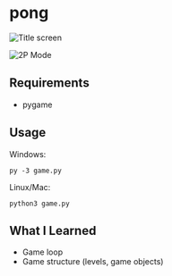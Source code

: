 # pong

![Title screen](https://raw.githubusercontent.com/gestalt8003/pong/master/captures/title.png)

![2P Mode](https://raw.githubusercontent.com/gestalt8003/pong/master/captures/2p.png)

## Requirements
- pygame

## Usage
Windows: 
```
py -3 game.py
```
Linux/Mac: 
```
python3 game.py
```
## What I Learned
- Game loop 
- Game structure (levels, game objects)
